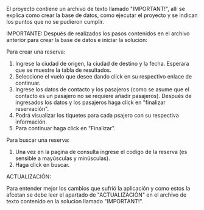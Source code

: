 El proyecto contiene un archivo de texto llamado "IMPORTANT!", 
allí se explica como crear la base de datos, como ejecutar el 
proyecto y se indican los puntos que no se pudieron cumplir.

IMPORTANTE: Después de realizados los pasos contenidos en el archivo anterior para crear la base de datos e iniciar la solución:

Para crear una reserva:

1. Ingrese la ciudad de origen, la ciudad de destino y la fecha. Esperara que se muestre la tabla de resultados.
2. Seleccione el vuelo que desee dando click en su respectivo enlace de continuar.
3. Ingrese los datos de contacto y los pasajeros (como se asume que el contacto es un pasajero no se requiere añadir pasajeros).
  Después de ingresados los datos y los pasajeros haga click en "finalizar reservación".
4. Podrá visualizar los tiquetes para cada psajero con su respectiva información.
5. Para continuar haga click en "Finalizar".

Para buscar una reserva:

1. Una vez en la pagina de consulta ingrese el codigo de la reserva (es sensible a mayúsculas y minúsculas).
2. Haga click en buscar.

ACTUALIZACIÓN:

Para entender mejor los cambios que sufrió la aplicación y como estos la afcetan se debe leer el apartado de "ACTUALIZACIÓN" en el 
archivo de texto contenido en la solucion llamado "IMPORTANT!".
